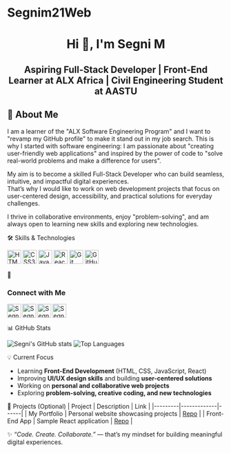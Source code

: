 # Segnim21Web
<!--
Personalized GitHub Profile for Segni M
-->

<h1 align="center">Hi 👋, I'm Segni M</h1>
<h2 align="center">Aspiring Full-Stack Developer | Front-End Learner at ALX Africa | Civil Engineering Student at AASTU</h2>

 <h2>🌟 About Me </h2>
I am a learner of the "ALX Software Engineering Program" and I want to "revamp my GitHub profile" to make it stand out in my job search.  
This is why I started with software engineering: I am passionate about "creating user-friendly web applications" and inspired by the power of code to "solve real-world problems and make a difference for users".  

My aim is to become a skilled Full-Stack Developer who can build seamless, intuitive, and impactful digital experiences.  
That’s why I would like to work on web development projects that focus on user-centered design, accessibility, and practical solutions for everyday challenges.  

I thrive in collaborative environments, enjoy "problem-solving", and am always open to learning new skills and exploring new technologies.  


  🛠️ Skills & Technologies
<p align="left">
  <img src="https://cdn.jsdelivr.net/npm/simple-icons@v3/icons/html5.svg" alt="HTML5" width="32px" />
  <img src="https://cdn.jsdelivr.net/npm/simple-icons@v3/icons/css3.svg" alt="CSS3" width="32px" />
  <img src="https://cdn.jsdelivr.net/npm/simple-icons@v3/icons/javascript.svg" alt="JavaScript" width="32px" />
  <img src="https://cdn.jsdelivr.net/npm/simple-icons@v3/icons/react.svg" alt="React" width="32px" />
  <img src="https://cdn.jsdelivr.net/npm/simple-icons@v3/icons/git.svg" alt="Git" width="32px" />
  <img src="https://cdn.jsdelivr.net/npm/simple-icons@v3/icons/github.svg" alt="GitHub" width="32px" />
</p>


 🤳 <h3>Connect with Me</h3>
<p align="left">
  <a href="https://www.youtube.com/@SegniMideksa-s7t3f" target="_blank">
    <img align="left" alt="Segnim | YouTube" width="32px" src="https://cdn.jsdelivr.net/npm/simple-icons@v3/icons/youtube.svg" />
  </a>
  <a href="https://twitter.com/SMideksa21" target="_blank">
    <img align="left" alt="Segnim | Twitter" width="32px" src="https://cdn.jsdelivr.net/npm/simple-icons@v3/icons/twitter.svg" />
  </a>
  <a href="https://www.linkedin.com/in/segni-mideksa21" target="_blank">
    <img align="left" alt="Segnim | LinkedIn" width="32px" src="https://cdn.jsdelivr.net/npm/simple-icons@v3/icons/linkedin.svg" />
  </a>
  <a href="https://www.instagram.com/segncot12" target="_blank">
    <img align="left" alt="Segnim | Instagram" width="32px" src="https://cdn.jsdelivr.net/npm/simple-icons@v3/icons/instagram.svg" />
  </a>
</p>
<br clear="both" />


📊 GitHub Stats
<p align="left">
  <img src="https://github-readme-stats.vercel.app/api?username=segnim21&show_icons=true&theme=tokyonight&hide_border=true" alt="Segni's GitHub stats" />
  <img src="https://github-readme-stats.vercel.app/api/top-langs/?username=segnim21&layout=compact&theme=tokyonight&hide_border=true" alt="Top Languages" />
</p>


  💡 Current Focus
- Learning **Front-End Development** (HTML, CSS, JavaScript, React)  
- Improving **UI/UX design skills** and building **user-centered solutions**  
- Working on **personal and collaborative web projects**  
- Exploring **problem-solving, creative coding, and new technologies**



 📝 Projects (Optional)
| Project | Description | Link |
|---------|-------------|------|
| My Portfolio | Personal website showcasing projects | [Repo](https://github.com/segnim21/my-portfolio) |
| Front-End App | Sample React application | [Repo](https://github.com/segnim21/frontend-app) |


✨ *“Code. Create. Collaborate.”* — that’s my mindset for building meaningful digital experiences.


<!--
**Segni Mideksa ** is a ✨ _special_ ✨ repository because its `README.md` (this file) appears on your GitHub profile.

Here are some ideas to get you started:

- 🔭 I’m currently working on ...
- 🌱 I’m currently learning ...
- 👯 I’m looking to collaborate on ...
- 🤔 I’m looking for help with ...
- 💬 Ask me about ...
- 📫 How to reach me: ...
- 😄 Pronouns: ...
- ⚡ Fun fact: ...
-->

